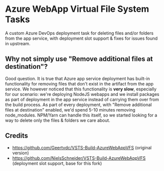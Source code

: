 # Azure WebApp Virtual File System Tasks

A custom Azure DevOps deployment task for deleting files and/or folders from the app service, with deployment slot support & fixes for issues found in upstream.

## Why not simply use "Remove additional files at destination"?

Good question. It is true that Azure app service deployment has built-in functionality for removing files that don't exist in the artifact from the app service. We however noticed that this functionality is **very slow**, especially for our scenario: we're deploying NodeJS webapps and we install packages as part of deployment in the app service instead of carrying them over from the build process. As part of every deployment, with "Remove additional files at destination" enabled, we'd spend 5-10 minutes removing node_modules. NPM/Yarn can handle this itself, so we started looking for a way to delete only the files & folders we care about.

## Credits
- https://github.com/Geertvdc/VSTS-Build-AzureWebAppVFS (original version)
- https://github.com/NielsSchneider/VSTS-Build-AzureWebAppVFS (deployment slot support, base for this fork)